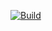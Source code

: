 [![Build](https://github.com/michal-michaluk/training-ddd-in-java/actions/workflows/build.yml/badge.svg)](https://github.com/michal-michaluk/training-ddd-in-java/actions/workflows/build.yml)

